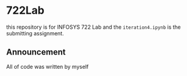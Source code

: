 # 722Lab
this repository is for INFOSYS 722 Lab and the `iteration4.ipynb` is the submitting assignment.
## Announcement
All of code was written by myself
